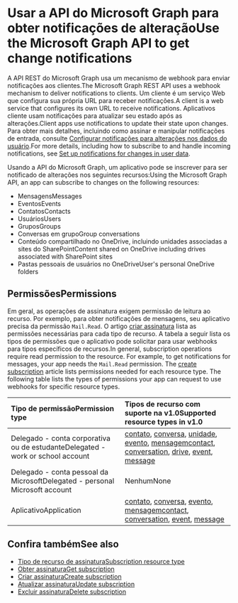 # <a name="use-the-microsoft-graph-api-to-get-change-notifications"></a><span data-ttu-id="49954-101">Usar a API do Microsoft Graph para obter notificações de alteração</span><span class="sxs-lookup"><span data-stu-id="49954-101">Use the Microsoft Graph API to get change notifications</span></span>

<span data-ttu-id="49954-102">A API REST do Microsoft Graph usa um mecanismo de webhook para enviar notificações aos clientes.</span><span class="sxs-lookup"><span data-stu-id="49954-102">The Microsoft Graph REST API uses a webhook mechanism to deliver notifications to clients.</span></span> <span data-ttu-id="49954-103">Um cliente é um serviço Web que configura sua própria URL para receber notificações.</span><span class="sxs-lookup"><span data-stu-id="49954-103">A client is a web service that configures its own URL to receive notifications.</span></span> <span data-ttu-id="49954-104">Aplicativos cliente usam notificações para atualizar seu estado após as alterações.</span><span class="sxs-lookup"><span data-stu-id="49954-104">Client apps use notifications to update their state upon changes.</span></span> <span data-ttu-id="49954-105">Para obter mais detalhes, incluindo como assinar e manipular notificações de entrada, consulte [Configurar notificações para alterações nos dados do usuário](../../../concepts/webhooks.md).</span><span class="sxs-lookup"><span data-stu-id="49954-105">For more details, including how to subscribe to and handle incoming notifications, see [Set up notifications for changes in user data](../../../concepts/webhooks.md).</span></span>

<span data-ttu-id="49954-106">Usando a API do Microsoft Graph, um aplicativo pode se inscrever para ser notificado de alterações nos seguintes recursos:</span><span class="sxs-lookup"><span data-stu-id="49954-106">Using the Microsoft Graph API, an app can subscribe to changes on the following resources:</span></span>

- <span data-ttu-id="49954-107">Mensagens</span><span class="sxs-lookup"><span data-stu-id="49954-107">Messages</span></span>
- <span data-ttu-id="49954-108">Eventos</span><span class="sxs-lookup"><span data-stu-id="49954-108">Events</span></span>
- <span data-ttu-id="49954-109">Contatos</span><span class="sxs-lookup"><span data-stu-id="49954-109">Contacts</span></span>
- <span data-ttu-id="49954-110">Usuários</span><span class="sxs-lookup"><span data-stu-id="49954-110">Users</span></span>
- <span data-ttu-id="49954-111">Grupos</span><span class="sxs-lookup"><span data-stu-id="49954-111">Groups</span></span>
- <span data-ttu-id="49954-112">Conversas em grupo</span><span class="sxs-lookup"><span data-stu-id="49954-112">Group conversations</span></span>
- <span data-ttu-id="49954-113">Conteúdo compartilhado no OneDrive, incluindo unidades associadas a sites do SharePoint</span><span class="sxs-lookup"><span data-stu-id="49954-113">Content shared on OneDrive including drives associated with SharePoint sites</span></span>
- <span data-ttu-id="49954-114">Pastas pessoais de usuários no OneDrive</span><span class="sxs-lookup"><span data-stu-id="49954-114">User's personal OneDrive folders</span></span>

## <a name="permissions"></a><span data-ttu-id="49954-115">Permissões</span><span class="sxs-lookup"><span data-stu-id="49954-115">Permissions</span></span>

<span data-ttu-id="49954-p102">Em geral, as operações de assinatura exigem permissão de leitura ao recurso. Por exemplo, para obter notificações de mensagens, seu aplicativo precisa da permissão `Mail.Read`. O artigo [criar assinatura](../api/subscription_post_subscriptions.md) lista as permissões necessárias para cada tipo de recurso. A tabela a seguir lista os tipos de permissões que o aplicativo pode solicitar para usar webhooks para tipos específicos de recursos.</span><span class="sxs-lookup"><span data-stu-id="49954-p102">In general, subscription operations require read permission to the resource. For example, to get notifications for messages, your app needs the `Mail.Read` permission. The [create subscription](../api/subscription_post_subscriptions.md) article lists permissions needed for each resource type. The following table lists the types of permissions your app can request to use webhooks for specific resource types.</span></span>

| <span data-ttu-id="49954-120">Tipo de permissão</span><span class="sxs-lookup"><span data-stu-id="49954-120">Permission type</span></span>                        | <span data-ttu-id="49954-121">Tipos de recurso com suporte na v1.0</span><span class="sxs-lookup"><span data-stu-id="49954-121">Supported resource types in v1.0</span></span>                                 |
| :------------------------------------- | :--------------------------------------------------------------- |
| <span data-ttu-id="49954-122">Delegado - conta corporativa ou de estudante</span><span class="sxs-lookup"><span data-stu-id="49954-122">Delegated - work or school account</span></span>     | <span data-ttu-id="49954-123">[contato][], [conversa][], [unidade][], [evento][], [mensagem][]</span><span class="sxs-lookup"><span data-stu-id="49954-123">[contact][], [conversation][], [drive][], [event][], [message][]</span></span> |
| <span data-ttu-id="49954-124">Delegado - conta pessoal da Microsoft</span><span class="sxs-lookup"><span data-stu-id="49954-124">Delegated - personal Microsoft account</span></span> | <span data-ttu-id="49954-125">Nenhum</span><span class="sxs-lookup"><span data-stu-id="49954-125">None</span></span>                                                             |
| <span data-ttu-id="49954-126">Aplicativo</span><span class="sxs-lookup"><span data-stu-id="49954-126">Application</span></span>                            | <span data-ttu-id="49954-127">[contato][], [conversa][], [evento][], [mensagem][]</span><span class="sxs-lookup"><span data-stu-id="49954-127">[contact][], [conversation][], [event][], [message][]</span></span>            |

## <a name="see-also"></a><span data-ttu-id="49954-128">Confira também</span><span class="sxs-lookup"><span data-stu-id="49954-128">See also</span></span>

- [<span data-ttu-id="49954-129">Tipo de recurso de assinatura</span><span class="sxs-lookup"><span data-stu-id="49954-129">Subscription resource type</span></span>](./subscription.md)
- [<span data-ttu-id="49954-130">Obter assinatura</span><span class="sxs-lookup"><span data-stu-id="49954-130">Get subscription</span></span>](../api/subscription_get.md)
- [<span data-ttu-id="49954-131">Criar assinatura</span><span class="sxs-lookup"><span data-stu-id="49954-131">Create subscription</span></span>](../api/subscription_post_subscriptions.md)
- [<span data-ttu-id="49954-132">Atualizar assinatura</span><span class="sxs-lookup"><span data-stu-id="49954-132">Update subscription</span></span>](../api/subscription_update.md)
- [<span data-ttu-id="49954-133">Excluir assinatura</span><span class="sxs-lookup"><span data-stu-id="49954-133">Delete subscription</span></span>](../api/subscription_delete.md)

[contato]: ./contact.md
[contact]: ./contact.md
[conversa]: ./conversation.md
[conversation]: ./conversation.md
[unidade]: ./drive.md
[drive]: ./drive.md
[evento]: ./event.md
[event]: ./event.md
[mensagem]: ./message.md
[message]: ./message.md
